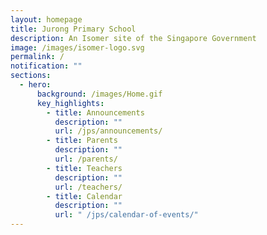 ```yaml
---
layout: homepage
title: Jurong Primary School
description: An Isomer site of the Singapore Government
image: /images/isomer-logo.svg
permalink: /
notification: ""
sections:
  - hero:
      background: /images/Home.gif
      key_highlights:
        - title: Announcements
          description: ""
          url: /jps/announcements/
        - title: Parents
          description: ""
          url: /parents/
        - title: Teachers
          description: ""
          url: /teachers/
        - title: Calendar
          description: ""
          url: " /jps/calendar-of-events/"
---
```


